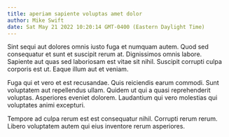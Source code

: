 ```yaml
---
title: aperiam sapiente voluptas amet dolor
author: Mike Swift
date: Sat May 21 2022 10:20:14 GMT-0400 (Eastern Daylight Time)
---
```

Sint sequi aut dolores omnis iusto fuga et numquam autem. Quod sed consequatur et sunt et suscipit rerum at. Dignissimos omnis labore. Sapiente aut quas sed laboriosam est vitae sit nihil. Suscipit corrupti culpa corporis est ut. Eaque illum aut et veniam.

 Fuga qui et vero et est recusandae. Quis reiciendis earum commodi. Sunt voluptatem aut repellendus ullam. Quidem ut qui a quasi reprehenderit voluptas. Asperiores eveniet dolorem. Laudantium qui vero molestias qui voluptates animi excepturi.

 Tempore ad culpa rerum est est consequatur nihil. Corrupti rerum rerum. Libero voluptatem autem qui eius inventore rerum asperiores.